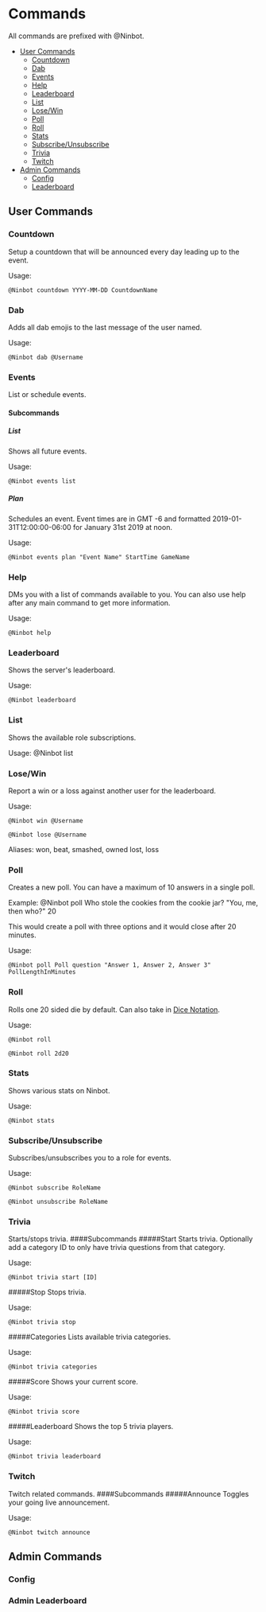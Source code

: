 # Commands
All commands are prefixed with @Ninbot.
  * [User Commands](#user-commands)
    * [Countdown](#countdown)
    * [Dab](#dab)
    * [Events](#events)
    * [Help](#help)
    * [Leaderboard](#leaderboard)
    * [List](#list)
    * [Lose/Win](#losewin)
    * [Poll](#poll)
    * [Roll](#roll)
    * [Stats](#stats)
    * [Subscribe/Unsubscribe](#subscribeunsubscribe)
    * [Trivia](#trivia)
    * [Twitch](#twitch)
  * [Admin Commands](#admin-commands)
    * [Config](#config)
    * [Leaderboard](#admin-leaderboard)

## User Commands
### Countdown
Setup a countdown that will be announced every day leading up to the event.

Usage:

    @Ninbot countdown YYYY-MM-DD CountdownName
### Dab
Adds all dab emojis to the last message of the user named.

Usage:

    @Ninbot dab @Username 
### Events
List or schedule events.
#### Subcommands
##### List
Shows all future events.

Usage:

    @Ninbot events list
##### Plan
Schedules an event. Event times are in GMT -6 and formatted 2019-01-31T12:00:00-06:00 for January 31st 2019 at noon.

Usage:

    @Ninbot events plan "Event Name" StartTime GameName
### Help
DMs you with a list of commands available to you. You can also use help after any main command to get more information.

Usage:

    @Ninbot help
### Leaderboard
Shows the server's leaderboard.

Usage:

    @Ninbot leaderboard
### List
Shows the available role subscriptions.

Usage: @Ninbot list
### Lose/Win
Report a win or a loss against another user for the leaderboard.

Usage:

    @Ninbot win @Username
    
    @Ninbot lose @Username
Aliases: won, beat, smashed, owned
         lost, loss
### Poll
Creates a new poll. You can have a maximum of 10 answers in a single poll. 

Example: @Ninbot poll Who stole the cookies from the cookie jar? "You, me, then who?" 20

This would create a poll with three options and it would close after 20 minutes.

Usage:

    @Ninbot poll Poll question "Answer 1, Answer 2, Answer 3" PollLengthInMinutes
### Roll
Rolls one 20 sided die by default. Can also take in [Dice Notation](https://en.wikipedia.org/wiki/Dice_notation).

Usage:

    @Ninbot roll
    
    @Ninbot roll 2d20
### Stats
Shows various stats on Ninbot.

Usage:

    @Ninbot stats
### Subscribe/Unsubscribe
Subscribes/unsubscribes you to a role for events.

Usage:

    @Ninbot subscribe RoleName
    
    @Ninbot unsubscribe RoleName
### Trivia
Starts/stops trivia.
####Subcommands
#####Start
Starts trivia. Optionally add a category ID to only have trivia questions from that category. 

Usage:

    @Ninbot trivia start [ID]
#####Stop
Stops trivia.

Usage:

    @Ninbot trivia stop
#####Categories
Lists available trivia categories.

Usage:

    @Ninbot trivia categories
#####Score
Shows your current score.

Usage:

    @Ninbot trivia score
#####Leaderboard
Shows the top 5 trivia players.

Usage:

    @Ninbot trivia leaderboard
### Twitch
Twitch related commands.
####Subcommands
#####Announce
Toggles your going live announcement.

Usage:

    @Ninbot twitch announce
## Admin Commands
### Config
### Admin Leaderboard